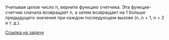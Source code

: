 Учитывая целое число n, верните функцию счетчика. Эта функция-счетчик сначала возвращает n, а затем возвращает на 1 больше предыдущего значения при каждом последующем вызове (n, n + 1, n + 2 и т. д.).

[Ссылка на задачу](https://leetcode.com/problems/counter/description/?envType=study-plan-v2&envId=30-days-of-javascript)
